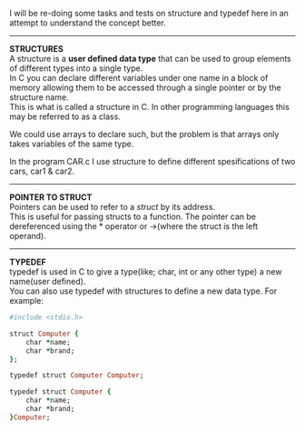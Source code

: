 I will be re-doing some tasks and tests on structure and typedef here in an attempt to understand the concept better.
<hr>

<b>STRUCTURES</b></br>
A structure is a <b>user defined data type</b> that can be used to group elements of different types into a single type.</br>
In C you can declare different variables under one name in a block of memory allowing them to be accessed through a single pointer or by the structure name.<br>
This is what is called a structure in C. In other programming languages this may be referred to as a class.

We could use arrays to declare such, but the problem is that arrays only takes variables of the same type.

In the program CAR.c I use structure to define different spesifications of two cars, car1 & car2.

<hr>
<b>POINTER TO STRUCT</b></br>
Pointers can be used to refer to a <i>struct</i> by its address.</br>
This is useful for passing structs to a function. The pointer can be dereferenced using the * operator or ->(where the struct is the left operand).</br>

<hr>

<b>TYPEDEF</b></br>
typedef is used in C to give a type(like; char, int or any other type) a new name(user defined).</br>
You can also use typedef with structures to define a new data type. For example: </br>
```rb
#include <stdio.h>

struct Computer {
    char *name;
    char *brand;
};

typedef struct Computer Computer;

typedef struct Computer {
    char *name;
    char *brand;
}Computer;
```